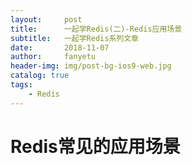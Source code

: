 ```yaml
---
layout:     post
title:      一起学Redis(二)-Redis应用场景
subtitle:   一起学Redis系列文章
date:       2018-11-07
author:     fanyetu
header-img: img/post-bg-ios9-web.jpg
catalog: true
tags:
    - Redis
---
```


# Redis常见的应用场景

